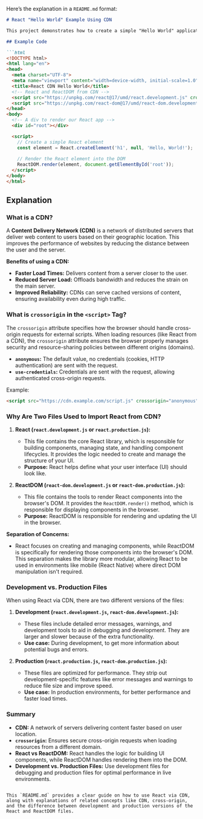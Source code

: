 Here’s the explanation in a `README.md` format:

```markdown
# React "Hello World" Example Using CDN

This project demonstrates how to create a simple "Hello World" application using React via CDN, along with explanations of key concepts such as CDN, cross-origin requests, and the difference between the React and ReactDOM files.

## Example Code

```html
<!DOCTYPE html>
<html lang="en">
<head>
  <meta charset="UTF-8">
  <meta name="viewport" content="width=device-width, initial-scale=1.0">
  <title>React CDN Hello World</title>
  <!-- React and ReactDOM from CDN -->
  <script src="https://unpkg.com/react@17/umd/react.development.js" crossorigin></script>
  <script src="https://unpkg.com/react-dom@17/umd/react-dom.development.js" crossorigin></script>
</head>
<body>
  <!-- A div to render our React app -->
  <div id="root"></div>

  <script>
    // Create a simple React element
    const element = React.createElement('h1', null, 'Hello, World!');
    
    // Render the React element into the DOM
    ReactDOM.render(element, document.getElementById('root'));
  </script>
</body>
</html>
```

## Explanation

### What is a CDN?

A **Content Delivery Network (CDN)** is a network of distributed servers that deliver web content to users based on their geographic location. This improves the performance of websites by reducing the distance between the user and the server.

**Benefits of using a CDN:**
- **Faster Load Times:** Delivers content from a server closer to the user.
- **Reduced Server Load:** Offloads bandwidth and reduces the strain on the main server.
- **Improved Reliability:** CDNs can serve cached versions of content, ensuring availability even during high traffic.

### What is `crossorigin` in the `<script>` Tag?

The `crossorigin` attribute specifies how the browser should handle cross-origin requests for external scripts. When loading resources (like React from a CDN), the `crossorigin` attribute ensures the browser properly manages security and resource-sharing policies between different origins (domains).

- **`anonymous`:** The default value, no credentials (cookies, HTTP authentication) are sent with the request.
- **`use-credentials`:** Credentials are sent with the request, allowing authenticated cross-origin requests.

Example:

```html
<script src="https://cdn.example.com/script.js" crossorigin="anonymous"></script>
```

### Why Are Two Files Used to Import React from CDN?

1. **React (`react.development.js` or `react.production.js`):**
   - This file contains the core React library, which is responsible for building components, managing state, and handling component lifecycles. It provides the logic needed to create and manage the structure of your UI.
   - **Purpose:** React helps define what your user interface (UI) should look like.

2. **ReactDOM (`react-dom.development.js` or `react-dom.production.js`):**
   - This file contains the tools to render React components into the browser's DOM. It provides the `ReactDOM.render()` method, which is responsible for displaying components in the browser.
   - **Purpose:** ReactDOM is responsible for rendering and updating the UI in the browser.

**Separation of Concerns:**
- React focuses on creating and managing components, while ReactDOM is specifically for rendering those components into the browser's DOM. This separation makes the library more modular, allowing React to be used in environments like mobile (React Native) where direct DOM manipulation isn't required.

### Development vs. Production Files

When using React via CDN, there are two different versions of the files:

1. **Development (`react.development.js`, `react-dom.development.js`):**
   - These files include detailed error messages, warnings, and development tools to aid in debugging and development. They are larger and slower because of the extra functionality.
   - **Use case:** During development, to get more information about potential bugs and errors.

2. **Production (`react.production.js`, `react-dom.production.js`):**
   - These files are optimized for performance. They strip out development-specific features like error messages and warnings to reduce file size and improve speed.
   - **Use case:** In production environments, for better performance and faster load times.

### Summary

- **CDN:** A network of servers delivering content faster based on user location.
- **`crossorigin`:** Ensures secure cross-origin requests when loading resources from a different domain.
- **React vs ReactDOM:** React handles the logic for building UI components, while ReactDOM handles rendering them into the DOM.
- **Development vs. Production Files:** Use development files for debugging and production files for optimal performance in live environments.
```

This `README.md` provides a clear guide on how to use React via CDN, along with explanations of related concepts like CDN, cross-origin, and the difference between development and production versions of the React and ReactDOM files.